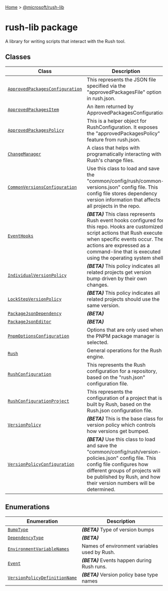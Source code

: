 [Home](./index) &gt; [@microsoft/rush-lib](./rush-lib.md)

# rush-lib package

A library for writing scripts that interact with the Rush tool.

## Classes

|  Class | Description |
|  --- | --- |
|  [`ApprovedPackagesConfiguration`](./rush-lib.approvedpackagesconfiguration.md) | This represents the JSON file specified via the "approvedPackagesFile" option in rush.json. |
|  [`ApprovedPackagesItem`](./rush-lib.approvedpackagesitem.md) | An item returned by ApprovedPackagesConfiguration |
|  [`ApprovedPackagesPolicy`](./rush-lib.approvedpackagespolicy.md) | This is a helper object for RushConfiguration. It exposes the "approvedPackagesPolicy" feature from rush.json. |
|  [`ChangeManager`](./rush-lib.changemanager.md) | A class that helps with programatically interacting with Rush's change files. |
|  [`CommonVersionsConfiguration`](./rush-lib.commonversionsconfiguration.md) | Use this class to load and save the "common/config/rush/common-versions.json" config file. This config file stores dependency version information that affects all projects in the repo. |
|  [`EventHooks`](./rush-lib.eventhooks.md) | **_(BETA)_** This class represents Rush event hooks configured for this repo. Hooks are customized script actions that Rush executes when specific events occur. The actions are expressed as a command-line that is executed using the operating system shell. |
|  [`IndividualVersionPolicy`](./rush-lib.individualversionpolicy.md) | **_(BETA)_** This policy indicates all related projects get version bump driven by their own changes. |
|  [`LockStepVersionPolicy`](./rush-lib.lockstepversionpolicy.md) | **_(BETA)_** This policy indicates all related projects should use the same version. |
|  [`PackageJsonDependency`](./rush-lib.packagejsondependency.md) | **_(BETA)_**  |
|  [`PackageJsonEditor`](./rush-lib.packagejsoneditor.md) | **_(BETA)_**  |
|  [`PnpmOptionsConfiguration`](./rush-lib.pnpmoptionsconfiguration.md) | Options that are only used when the PNPM package manager is selected. |
|  [`Rush`](./rush-lib.rush.md) | General operations for the Rush engine. |
|  [`RushConfiguration`](./rush-lib.rushconfiguration.md) | This represents the Rush configuration for a repository, based on the "rush.json" configuration file. |
|  [`RushConfigurationProject`](./rush-lib.rushconfigurationproject.md) | This represents the configuration of a project that is built by Rush, based on the Rush.json configuration file. |
|  [`VersionPolicy`](./rush-lib.versionpolicy.md) | **_(BETA)_** This is the base class for version policy which controls how versions get bumped. |
|  [`VersionPolicyConfiguration`](./rush-lib.versionpolicyconfiguration.md) | **_(BETA)_** Use this class to load and save the "common/config/rush/version-policies.json" config file. This config file configures how different groups of projects will be published by Rush, and how their version numbers will be determined. |

## Enumerations

|  Enumeration | Description |
|  --- | --- |
|  [`BumpType`](./rush-lib.bumptype.md) | **_(BETA)_** Type of version bumps |
|  [`DependencyType`](./rush-lib.dependencytype.md) | **_(BETA)_**  |
|  [`EnvironmentVariableNames`](./rush-lib.environmentvariablenames.md) | Names of environment variables used by Rush. |
|  [`Event`](./rush-lib.event.md) | **_(BETA)_** Events happen during Rush runs. |
|  [`VersionPolicyDefinitionName`](./rush-lib.versionpolicydefinitionname.md) | **_(BETA)_** Version policy base type names |

